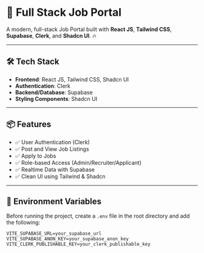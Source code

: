 
# 🚀 Full Stack Job Portal

A modern, full-stack Job Portal built with **React JS**, **Tailwind CSS**, **Supabase**, **Clerk**, and **Shadcn UI**. 🔥

---

## 🛠 Tech Stack

- **Frontend**: React JS, Tailwind CSS, Shadcn UI
- **Authentication**: Clerk
- **Backend/Database**: Supabase
- **Styling Components**: Shadcn UI

---

## 📦 Features

- ✅ User Authentication (Clerk)
- ✅ Post and View Job Listings
- ✅ Apply to Jobs
- ✅ Role-based Access (Admin/Recruiter/Applicant)
- ✅ Realtime Data with Supabase
- ✅ Clean UI using Tailwind & Shadcn

---

## 📄 Environment Variables

Before running the project, create a `.env` file in the root directory and add the following:

```env
VITE_SUPABASE_URL=your_supabase_url
VITE_SUPABASE_ANON_KEY=your_supabase_anon_key
VITE_CLERK_PUBLISHABLE_KEY=your_clerk_publishable_key
